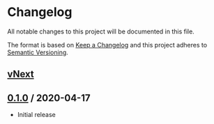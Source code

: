 # Changelog
All notable changes to this project will be documented in this file.

The format is based on [Keep a Changelog](http://keepachangelog.com/en/1.0.0/)
and this project adheres to [Semantic Versioning](http://semver.org/spec/v2.0.0.html).

## [vNext]

## [0.1.0] / 2020-04-17
- Initial release

[vNext]: https://github.com/aristocratdd/monaco-tool/compare/0.1.0...HEAD
[0.1.0]: https://github.com/aristocratdd/monaco-tool/tree/0.1.0
